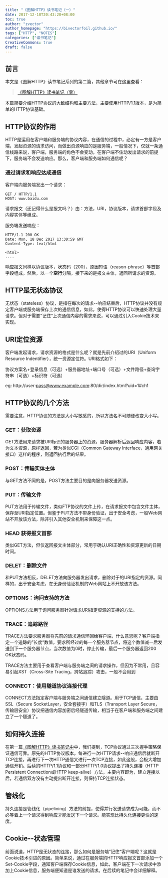 ```yaml
---
title: "《图解HTTP》读书笔记（一）"
date: 2017-12-18T20:43:28+08:00
toc: true
author: "zvector"
author_homepage: "https://bivectorfoil.github.io/"
tags: ["HTTP", "NOTES"]
categories: ["读书笔记"]
CreativeCommons: true
draft: false
---
```


## 前言

本文是《图解HTTP》读书笔记系列的第二篇，其他章节可在这里查看：

> [《图解HTTP》读书笔记（零）](https://bivectorfoil.github.io/post/illustration-http-0/)

本篇简要介绍HTTP协议的大致结构和主要方法，主要使用HTTP/1.1版本，是为简单的HTTP协议基础。

## HTTP协议的作用

HTTP是运用在客户端和服务端的协议内容，在通信的过程中，必定有一方是客户端，发起资源的请求访问，而做出资源响应的是服务端，一般情况下，仅就一条通信线路来说，客户端，服务端的角色不会变动，在客户端不住动发出请求的前提下，服务端不会发送响应。那么，客户端和服务端如何通信呢？

### 通过请求和响应达成通信

客户端向服务端发出一个请求：

```HTTP
GET / HTTP/1.1
HOST: www.baidu.com
```

请求报文（还记得什么是报文吗？）由：方法，URI，协议版本，请求首部字段及内容实体等组成。

服务端发送响应：

```HTTP
HTTP/1.1 200 OK
Date: Mon, 18 Dec 2017 13:30:59 GMT
Content-Type: text/html

<html>
....
```

响应报文同样以协议版本，状态码（200），原因短语（reason-phrase）等首部字段组成。然后，以一个**空行**分隔，接下来的是报文主体，返回所请求的资源。

## HTTP是无状态协议

无状态（stateless）协议，是指在每次的请求--响应结束后，HTTP协议并没有规定客户端或服务端保存上次的通信信息，如此，使得HTTP协议可以快速处理大量请求。但对于需要”记住“上次通信内容的需求来说，可以通过引入Cookie技术来实现。

## URI定位资源

客户端发起请求，请求资源的格式是什么呢？就是先前介绍过的URI（Uniform Resource Indentifier），统一资源定位符。URI格式如下：

协议方案名+登录信息（可选）+服务器地址+端口号（可选）+文件路径+查询字符串（可选）+标识符（可选）

eg: http://user:pass@www.example.com:80/dir/index.html?uid=1#ch1

## HTTP协议的几个方法

需要注意，HTTP协议的方法是大小写敏感的，所以方法名不可随便改变大小写。

### GET：获取资源

GET方法用来请求被URI标识的服务器上的资源，服务器解析后返回响应内容，若为文本资源，原样返回，若为类似CGI（Common Gateway Interface，通用网关接口）这样的程序，则返回执行后的结果。

### POST：传输实体主体

与GET方法不同的是，POST方法主要目的是向服务器发送资源。

### PUT：传输文件

PUT方法用于传输文件，类似FTP协议的文件上传，在请求报文中包含文件主体，保存至URI指定位置。但鉴于PUT方法不带身份验证，出于安全考虑，一般Web网站不开放该方法，除非引入其他安全机制来保障这一点。

### HEAD 获得报文首部

类似GET方法，但仅返回报文主体部分，常用于确认URI正确性和资源更新的日期时间。

### DELET：删除文件

和PUT方法相反，DELET方法向服务器发出请求，删除对于的URI指定的资源。同样的，出于安全考虑，在无身份验证机制的Web网站上不开放该方法。

### OPTIONS：询问支持的方法

OPTIONS方法用于询问服务器针对请求URI指定资源的支持的方法。

### TRACE：追踪路径

TRACE方法要求服务器将先前的请求通信环回给客户端，什么意思呢？客户端指定一个追踪的”长度“数值，要求所经过的每一个服务器节点，将这个数值减一后发送到下一个服务器节点，当次数值为0时，停止传输，最后一个服务器返回200 OK状态码。

TRACE方法主要用于查看客户端与服务端之间的请求操作，但因为不常用，且容易引起XST（Cross-Site Tracing，跨站追踪）攻击，一般不会用到

### CONNECT：使用隧道协议连接代理

CONNECT方法指定客户端与服务端之间通信建立隧道。用于TCP通信，主要由SSL（Secure SocketLayer，安全套接字）和TLS（Transport Layer Secure，传输层安全）协议把通信内容加密后经隧道传输，相当于在客户端和服务端之间建立了一个隧道了。

## 如何持久连接

在第一篇[《图解HTTP》读书笔记中]()中，我们提到，TCP协议通过三次握手策略保证通信可靠。原先的HTTP协议版本，每进行一次HTTP请求--响应通信后就断开TCP连接，再进行下一次HTTP通信又进行一次TCP连接，如此这般，会极大增加通信开销。后续的HTTP/1.1协议和一部分HTTP/1.0协议提出了持久连接（HTTP Persistent Connection或HTTP keep-alive）方法，主要内容即为，建立连接以后，若通信双方没有主动提出断开连接，则保持TCP连接状态。

## 管线化

持久连接是管线化（pipelining）方法的前提，使得并行发送请求成为可能，而不必等着上一个请求得到响应才能发送下一个请求。能实现比持久化连接更快的速度。

## Cookie--状态管理

前面说道，HTTP是无状态的连接，那么如何是服务端”记住“客户端呢？这就是Cookie技术引进的原因。简单来说，通过在服务端的HTTP响应报文首部添加一个Set-Cookie字段，通知客户端保存Cookie信息，如此，客户端在下一次请求中添加上Cookie信息，服务端便知道是谁发送的请求。在后续的笔记中会详细解释。

